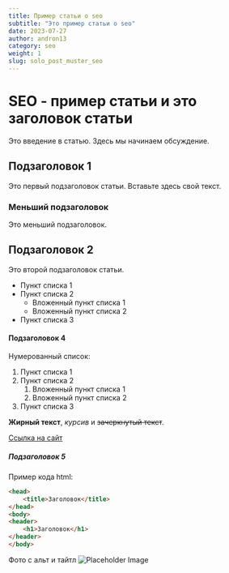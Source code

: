 ```yaml
---
title: Пример статьи o seo
subtitle: "Это пример статьи o seo"
date: 2023-07-27
author: andron13
category: seo
weight: 1
slug: solo_post_muster_seo
---
```


# SEO - пример статьи и это заголовок статьи

Это введение в статью. Здесь мы начинаем обсуждение.

## Подзаголовок 1

Это первый подзаголовок статьи. Вставьте здесь свой текст.

### Меньший подзаголовок

Это меньший подзаголовок.

## Подзаголовок 2

Это второй подзаголовок статьи.

- Пункт списка 1
- Пункт списка 2
    - Вложенный пункт списка 1
    - Вложенный пункт списка 2
- Пункт списка 3

#### Подзаголовок 4

Нумерованный список:

1. Пункт списка 1
2. Пункт списка 2
    1. Вложенный пункт списка 1
    2. Вложенный пункт списка 2
3. Пункт списка 3

**Жирный текст**, *курсив* и ~~зачеркнутый текст~~.

[Ссылка на сайт](https://example.com)

##### Подзаголовок 5

Пример кода html:

``` html
<head>
    <title>Заголовок</title>
</head>
<body>
<header>
    <h1>Заголовок</h1>
</header>
</body>
```

Фото с альт и тайтл
![Placeholder Image](https://via.placeholder.com/500 "Placeholder Image Title")

